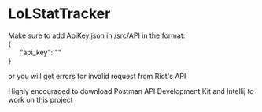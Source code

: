 # LoLStatTracker

Make sure to add ApiKey.json in /src/API in the format:<br>
{<br>
&nbsp;&nbsp;&nbsp;&nbsp;&nbsp;&nbsp;"api_key": "<your-key-here>"<br>
}<br>

or you will get errors for invalid request from Riot's API<br>

Highly encouraged to download Postman API Development Kit and Intellij to work on this project
